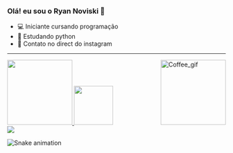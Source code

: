 ### Olá! eu sou o Ryan Noviski 👋

- 💻 Iniciante cursando programação
- 🐍 Estudando python
- 📱 Contato no direct do instagram
----------------------------------------------------------------
 <div>
  <a href="https://github.com/ryanvske">
  <img align="right" alt="Coffee_gif" src="https://c.tenor.com/zcr8c2sf2DIAAAAC/coffee-anime.gif" width="150" height="150">
   <img height="150em" src="https://github-readme-stats.vercel.app/api?username=ryanvske&show_icons=true&theme=dracula&include_all_commits=true&count_private=true"/>
  <img height="90em" src="https://github-readme-stats.vercel.app/api/top-langs/?username=ryanvske&layout=compact&langs_count=7&theme=dracula"/>
</div>
 
<div>
   <a href="https://instagram.com/ryanvske" target="_blank"><img src="https://img.shields.io/badge/-Instagram-%23E4405F?style=for-the-badge&logo=instagram&logoColor=white"  target="_blank"></a>
 
 ![Snake animation](https://github.com/ryanvske/ryanvske/blob/output/github-contribution-grid-snake.svg)
 
 </div>
